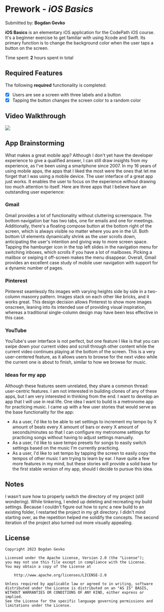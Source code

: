 # Prework - *iOS Basics*

Submitted by: **Bogdan Gevko**

**iOS Basics** is an elementary iOS application for the CodePath iOS course. It's a beginner exercise to get familiar with using Xcode and Swift. Its primary function is to change the background color when the user taps a button on the screen.

Time spent: **2** hours spent in total

## Required Features

The following **required** functionality is completed:

- [x] Users are see a screen with three labels and a button
- [x] Tapping the button changes the screen color to a random color
 
## Video Walkthrough
<div>
	<a href="https://www.loom.com/share/33de31558ef94391862af9111de6aafe">
		<img style="max-width:300px;" src="https://cdn.loom.com/sessions/thumbnails/33de31558ef94391862af9111de6aafe-with-play.gif">
	</a>
</div>

## App Brainstorming
What makes a great mobile app? Although I don't yet have the developer experience to give a qualified answer, I can still draw insights from my experience, as I've been using a smartphone since 2007. In my 16 years of using mobile apps, the apps that I liked the most were the ones that let me forget that I was using a mobile device. The user interface of a great app just works. It enables the user to focus on the experience without drawing too much attention to itself. Here are three apps that I believe have an outstanding user experience: 

### Gmail
Gmail provides a lot of functionality without cluttering screenspace. The bottom navigation bar has two tabs, one for emails and one for meetings. Additionally, there's a floating compose button at the bottom right of the screen, which is always visible no matter where you are in the UI. Both bottom UI elements dynamically shrink as the user scrolls down, anticipating the user's intention and giving way to more screen space. Tapping the hamburger icon in the top left slides in the navigation menu for switching inboxes, which scrolls if you have a lot of mailboxes. Picking a mailbox or swiping it off-screen makes the menu disappear. Overall, Gmail provides an excellent case study of mobile user navigation with support for a dynamic number of pages.

### Pinterest
Pinterest seamlessly fits images with varying heights side by side in a two-column masonry pattern. Images stack on each other like bricks, and it works great. This design decision allows Pinterest to show more images onscreen, leaning into its intended use of providing visual inspiration, whereas a traditional single-column design may have been less effective in this case.

### YouTube
YouTube's user interface is not perfect, but one feature I like is that you can swipe down your current video and scroll through other content while the current video continues playing at the bottom of the screen. This is a very user-centered feature, as it allows users to browse for the next video while the current one is about to finish, similar to how we browse for music.

### Ideas for my app
Although these features seem unrelated, they share a common thread: user-centric features. I am not interested in building clones of any of these apps, but I am very interested in thinking from the end. I want to develop an app that I will use in real life. One idea I want to build is a metronome app for practicing music. I came up with a few user stories that would serve as the base functionality for the app:
- As a user, I'd like to be able to set settings to increment my tempo by X amount of beats every X amount of bars or every X amount of seconds/minutes so that I can configure my metronome settings for practicing songs without having to adjust settings manually.
- As a user, I'd like to save tempo presets for songs to easily switch settings based on the music I'm currently practicing.
- As a user, I'd like to set tempo by tapping the screen to easily copy the tempos of other music I am trying to learn by ear. 
I have quite a few more features in my mind, but these stories will provide a solid base for the first stable version of my app, should I decide to pursue this idea. 

## Notes
I wasn't sure how to properly switch the directory of my project (still wondering). While tinkering, I ended up deleting and recreating my build settings. Because I couldn't figure out how to sync a new build to an existing folder, I restarted the project in my git directory. I didn't mind starting over, as the repetition helped me solidify the concepts. The second iteration of the project also turned out more visually appealing. 

## License

    Copyright 2023 Bogdan Gevko

    Licensed under the Apache License, Version 2.0 (the "License");
    you may not use this file except in compliance with the License.
    You may obtain a copy of the License at

        http://www.apache.org/licenses/LICENSE-2.0

    Unless required by applicable law or agreed to in writing, software
    distributed under the License is distributed on an "AS IS" BASIS,
    WITHOUT WARRANTIES OR CONDITIONS OF ANY KIND, either express or implied.
    See the License for the specific language governing permissions and
    limitations under the License.
